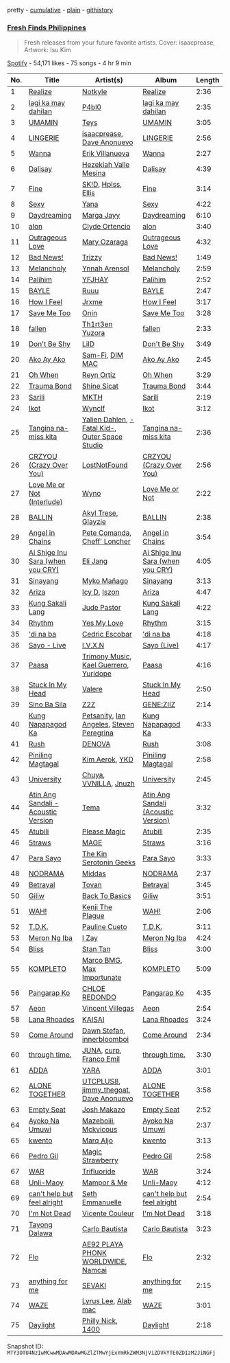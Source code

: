 pretty - [cumulative](/playlists/cumulative/37i9dQZF1DXd41OiKoLJY1.md) - [plain](/playlists/plain/37i9dQZF1DXd41OiKoLJY1) - [githistory](https://github.githistory.xyz/mackorone/spotify-playlist-archive/blob/main/playlists/plain/37i9dQZF1DXd41OiKoLJY1)

### [Fresh Finds Philippines](https://open.spotify.com/playlist/37i9dQZF1DXd41OiKoLJY1)

> Fresh releases from your future favorite artists\. Cover: isaacprease, Artwork: Isu Kim

[Spotify](https://open.spotify.com/user/spotify) - 54,171 likes - 75 songs - 4 hr 9 min

| No. | Title | Artist(s) | Album | Length |
|---|---|---|---|---|
| 1 | [Realize](https://open.spotify.com/track/3m7qUBL3aFG5QQ2DyC26qX) | [Notkyle](https://open.spotify.com/artist/6NbOllM9XjgO44JQyhUv6D) | [Realize](https://open.spotify.com/album/5U7WqhGv8hxWQxa5YvA83H) | 2:36 |
| 2 | [lagi ka may dahilan](https://open.spotify.com/track/0O3ckr8uB4OKNuDbL999GM) | [P4bl0](https://open.spotify.com/artist/0xh04KMHGerrwFTxxdLs4V) | [lagi ka may dahilan](https://open.spotify.com/album/1ml0A7eJHRcH1SFf8VfCGR) | 2:35 |
| 3 | [UMAMIN](https://open.spotify.com/track/5UdwrbJNLN31jlJVwlUq08) | [Teys](https://open.spotify.com/artist/3X0zRsFy2Mbq10BTmhLjun) | [UMAMIN](https://open.spotify.com/album/2vOflFVDhIx2nzEeqF4fHx) | 3:05 |
| 4 | [LINGERIE](https://open.spotify.com/track/72N8r4vWZKk7aAm1RhrAoD) | [isaacprease](https://open.spotify.com/artist/2Pa2Q2By2eVE6RT8SfgozN), [Dave Anonuevo](https://open.spotify.com/artist/7buJRMVUhTO2JhsNekynv1) | [LINGERIE](https://open.spotify.com/album/3H9peqvh59rw0RMQzVd8Cn) | 2:56 |
| 5 | [Wanna](https://open.spotify.com/track/61aOTb8m40WJ0W6PW4s5RY) | [Erik Villanueva](https://open.spotify.com/artist/4cWuxVZWKH9jPX74eYip2E) | [Wanna](https://open.spotify.com/album/30sRw6RFUNlL2bpjxphrKT) | 2:27 |
| 6 | [Dalisay](https://open.spotify.com/track/7BAxD05Y4dCY9TM8e7iX8j) | [Hezekiah Valle Mesina](https://open.spotify.com/artist/4pUG0OxSNNRm5DxWq7opcp) | [Dalisay](https://open.spotify.com/album/7BRciOsnWAKfEKqmq4weTu) | 4:39 |
| 7 | [Fine](https://open.spotify.com/track/1wMHWbZQuywtwA6fWvXj0E) | [SK!D](https://open.spotify.com/artist/44IMSufMeFgCqrPpBTI9Di), [Hplss](https://open.spotify.com/artist/69N5GFx9RDaVyHmkzOwSGK), [Ellis](https://open.spotify.com/artist/2D7FouZSVshViiKI4TmCwl) | [Fine](https://open.spotify.com/album/2GJ53reCtb8WGKgCcUoouA) | 3:14 |
| 8 | [Sexy](https://open.spotify.com/track/35qfmEJ8AEFerGd2hXb3bp) | [Yana](https://open.spotify.com/artist/0kzc43vLG2xAGAdmwl7LTn) | [Sexy](https://open.spotify.com/album/3DvhzfaMNZDlyHOJRffEqT) | 4:22 |
| 9 | [Daydreaming](https://open.spotify.com/track/2pQo51PRZvlEi4SkpGbDpV) | [Marga Jayy](https://open.spotify.com/artist/04Bq2hRCsdZEQ9cKVDXN3R) | [Daydreaming](https://open.spotify.com/album/6T2a65KuRgowiBv8r8BIsF) | 6:10 |
| 10 | [alon](https://open.spotify.com/track/4Fjp3Piyk9yDT03Nk8PJmT) | [Clyde Ortencio](https://open.spotify.com/artist/47y4RkOKrh6fDyqF844hSd) | [alon](https://open.spotify.com/album/74MQ6uSdIhTQ6uZBemofxb) | 3:40 |
| 11 | [Outrageous Love](https://open.spotify.com/track/63UaQOlUuVPPF6mo0sUjBL) | [Mary Ozaraga](https://open.spotify.com/artist/4GS8yp4W5CAsrm9nuGmOVB) | [Outrageous Love](https://open.spotify.com/album/3xURMD2K7vEndUN3ZBM7DN) | 4:32 |
| 12 | [Bad News!](https://open.spotify.com/track/70vdovCxQGJmrYDSeO5GLq) | [Trizzy](https://open.spotify.com/artist/5dbPgbvyHBcdAjQ02qnDNi) | [Bad News!](https://open.spotify.com/album/1RBjqCItNgp2PtTLQwP6rw) | 1:49 |
| 13 | [Melancholy](https://open.spotify.com/track/59IfxKelxnAy0jJxjp1DjH) | [Ynnah Arensol](https://open.spotify.com/artist/6IpsNavWthmNGXI2F52R4f) | [Melancholy](https://open.spotify.com/album/33wpPhxmjKTobY6XuLpQLx) | 2:59 |
| 14 | [Palihim](https://open.spotify.com/track/17F253J62IkWzTgajQaXya) | [YFJHAY](https://open.spotify.com/artist/6SygNpCWRSxpnGq5LXNt9q) | [Palihim](https://open.spotify.com/album/3cJEDHPOaZuSVbCilbFtxi) | 2:52 |
| 15 | [BAYLE](https://open.spotify.com/track/0PvuDu1LImmW2GDxulQiAp) | [Ruuu](https://open.spotify.com/artist/0h8CTim59fwR1EVwYl5TbX) | [BAYLE](https://open.spotify.com/album/5JKMcb4kO1ox074UurogNZ) | 2:47 |
| 16 | [How I Feel](https://open.spotify.com/track/2Z8GaLWB3eOIG8Jtal74Ch) | [Jrxme](https://open.spotify.com/artist/08rpVm7QVoQQhXWAirxqv3) | [How I Feel](https://open.spotify.com/album/52iKbiiDD7bGDvFXvkVzod) | 3:17 |
| 17 | [Save Me Too](https://open.spotify.com/track/2uGO4r9YYQiTWBzT4r855B) | [Onin](https://open.spotify.com/artist/5yprou6hpqUvmFqZaFH9DB) | [Save Me Too](https://open.spotify.com/album/7AzmCDPYF6IXz0yG8feH8H) | 3:28 |
| 18 | [fallen](https://open.spotify.com/track/18LsjUmTu3SD2pmxYG2kkW) | [Th1rt3en Yuzora](https://open.spotify.com/artist/0ZsV5LjbQKkSE6zkQbGQgc) | [fallen](https://open.spotify.com/album/1BsMavB1FPZTRTIy2lXkuF) | 2:33 |
| 19 | [Don't Be Shy](https://open.spotify.com/track/2jxXEhJtYyhOLRNQXzqpSB) | [LilD](https://open.spotify.com/artist/0aP46vxM4W4zAKRhGeeaIq) | [Don't Be Shy](https://open.spotify.com/album/6OJ1ztJVWlZVIsgPuhM7ob) | 3:49 |
| 20 | [Ako Ay Ako](https://open.spotify.com/track/33xRsrdrKNZOmvzY0cYpZ8) | [Sam\-Fi](https://open.spotify.com/artist/6ZPlODLIMfK4KYmhJuQuns), [DIM MAC](https://open.spotify.com/artist/2dgE34Yon3PRdwNlC71mF2) | [Ako Ay Ako](https://open.spotify.com/album/3FFrBUThSWiMdfOC6Y4WCh) | 2:45 |
| 21 | [Oh When](https://open.spotify.com/track/5NzFZC4E5BENVIVe1wTGq9) | [Reyn Ortiz](https://open.spotify.com/artist/30V1yWmoHMIYbeLLnaU31M) | [Oh When](https://open.spotify.com/album/7r9I9tOn1YgugEuDSOshjs) | 3:29 |
| 22 | [Trauma Bond](https://open.spotify.com/track/3KrCMTfhYxg4W0QijR5CgH) | [Shine Sicat](https://open.spotify.com/artist/0yWy82qmLM3FybLtjSiOC5) | [Trauma Bond](https://open.spotify.com/album/1sG1iFqA1LnrDNhAKOTLov) | 3:44 |
| 23 | [Sarili](https://open.spotify.com/track/2yq6RweYFJTPz39BeF4nmL) | [MKTH](https://open.spotify.com/artist/3uW7QkvUdyBu9dzOZiEzfL) | [Sarili](https://open.spotify.com/album/75ho2cDElw3J7QYcJc0OUI) | 2:19 |
| 24 | [Ikot](https://open.spotify.com/track/2YVxLpUcLh6xTXyrhM6OC7) | [Wynclf](https://open.spotify.com/artist/3EmpY4fy16HPzHdUJOaz1d) | [Ikot](https://open.spotify.com/album/0geLVvXCRGaKR4VjAyiuDr) | 3:12 |
| 25 | [Tangina na\-miss kita](https://open.spotify.com/track/2wuLvBSqvMpLcaCTDCHYuv) | [Yalien Dahlen](https://open.spotify.com/artist/0EMjBzsfVNij3Pc25Fu79c), [\-Fatal Kid\-](https://open.spotify.com/artist/5EQeXfUSygDYU6cCXvVVtE), [Outer Space Studio](https://open.spotify.com/artist/2NWGirWy4tZ0b9qNGn6dgq) | [Tangina na\-miss kita](https://open.spotify.com/album/2NNRqu8Jpr9OtagrSXqQRj) | 2:36 |
| 26 | [CRZYOU \(Crazy Over You\)](https://open.spotify.com/track/2uC7WmDGMYpEbN8kDqPEcf) | [LostNotFound](https://open.spotify.com/artist/1SVjSG7OLV3mrpH5N9QYDM) | [CRZYOU \(Crazy Over You\)](https://open.spotify.com/album/3ciDPNp6ZsWxLg8CsXgwHx) | 2:56 |
| 27 | [Love Me or Not \(Interlude\)](https://open.spotify.com/track/6wjfII8huIhU9KnAz0yma2) | [Wyno](https://open.spotify.com/artist/6JivsO2F1klvrpfemicWe2) | [Love Me or Not](https://open.spotify.com/album/7xKmOYHjXPJAWECSHp8jjG) | 2:22 |
| 28 | [BALLIN](https://open.spotify.com/track/1Oi2nEL0jB4kepIuNYSIse) | [Akyl Trese](https://open.spotify.com/artist/3xiRx3nRY3uzbxCkfRPwyt), [Glayzie](https://open.spotify.com/artist/0QudXWpRHroydiEeQmfRYX) | [BALLIN](https://open.spotify.com/album/0I9sDhcy9PsRdZud1yRL2z) | 2:38 |
| 29 | [Angel in Chains](https://open.spotify.com/track/0XGeMdIuqTh6WkfKzPhui0) | [Pete Comanda](https://open.spotify.com/artist/5Ur6l0uFN1eRysWj7nbO4l), [Cheff' Loncher](https://open.spotify.com/artist/3QpXMN11JiCBOHRd3Jhj8Q) | [Angel in Chains](https://open.spotify.com/album/2OEEz3fuLFJF31a9WPScff) | 3:54 |
| 30 | [Ai Shige Inu Sara \(when you CRY\)](https://open.spotify.com/track/1G4D9AyDS0PJqxT8kv6bqw) | [Eli Jang](https://open.spotify.com/artist/418vJWbgukUADkEehogcFL) | [Ai Shige Inu Sara \(when you CRY\)](https://open.spotify.com/album/5lO5MLuUVcH7hiUxUdLtst) | 4:05 |
| 31 | [Sinayang](https://open.spotify.com/track/5w6T71pWL8fC8x81h9eSUM) | [Myko Mañago](https://open.spotify.com/artist/4rLjmdSXq2xNqbIGs9Vq2s) | [Sinayang](https://open.spotify.com/album/1I2gCgXoz0ryU7xTWCUkVe) | 3:13 |
| 32 | [Ariza](https://open.spotify.com/track/3ubUGz1bMgmsZGt0zrcRYp) | [Icy D](https://open.spotify.com/artist/0DrnDxPyiRdLOa75RPrA2e), [Iszon](https://open.spotify.com/artist/4SRyvMcMw7hB8szuF0pZLd) | [Ariza](https://open.spotify.com/album/29y4OuQLD5Hl2Vx9SsWfn7) | 4:47 |
| 33 | [Kung Sakali Lang](https://open.spotify.com/track/3AEbulG1jUZ94z6E3QxpOi) | [Jude Pastor](https://open.spotify.com/artist/476EcJSai8XaduuaLuneiW) | [Kung Sakali Lang](https://open.spotify.com/album/09Flm1k4e3vsvzcEvrSugp) | 4:22 |
| 34 | [Rhythm](https://open.spotify.com/track/5A160kSVFpIrcpZ3wrMT6K) | [Yes My Love](https://open.spotify.com/artist/2ySp44kTR0uNVfilvTdyuX) | [Rhythm](https://open.spotify.com/album/7HHET7F7cVbDrdkn9Djwc0) | 3:15 |
| 35 | ['di na ba](https://open.spotify.com/track/6OLW2mJLNP47iPqZhVXe4h) | [Cedric Escobar](https://open.spotify.com/artist/2VzuK7FmRvapbBzdMY1mK2) | ['di na ba](https://open.spotify.com/album/3mUHCRpP9DRpZti8wyUYqJ) | 4:18 |
| 36 | [Sayo \- Live](https://open.spotify.com/track/2i1f6kHRmU2rvle5FvvZpB) | [I.V.X.N](https://open.spotify.com/artist/2OCTaDYhI6ZqXmplfXdtmw) | [Sayo \(Live\)](https://open.spotify.com/album/1Rvwyzo7w6tcWjOd5C7w9K) | 4:17 |
| 37 | [Paasa](https://open.spotify.com/track/3R2DJwLPelz74ViQGvmoXn) | [Trimony Music](https://open.spotify.com/artist/2pcBjPklr4dVKCAt7IsYrW), [Kael Guerrero](https://open.spotify.com/artist/3Lcxk1qxmoKXVMxKSR4aWQ), [Yuridope](https://open.spotify.com/artist/5xOvrnVpLjzfGi69GDlzQY) | [Paasa](https://open.spotify.com/album/6NJOCiM6cQ2pvB9l6vESuw) | 4:16 |
| 38 | [Stuck In My Head](https://open.spotify.com/track/1YoYm28cO6sVwDopCKNd8Y) | [Valere](https://open.spotify.com/artist/5ZQF36w4zKY03Rq4zbYx88) | [Stuck In My Head](https://open.spotify.com/album/47Cr3XsoojeUKIDqowRfHl) | 2:50 |
| 39 | [Sino Ba Sila](https://open.spotify.com/track/79GyME6g0EN0Kh65oGB4jD) | [Z2Z](https://open.spotify.com/artist/26IPaLiQmjviEda655dFFe) | [GENE:ZIIZ](https://open.spotify.com/album/6pMWTpXNMQHwwEc5wuGas8) | 2:14 |
| 40 | [Kung Napapagod Ka](https://open.spotify.com/track/2knkrIxnrHQ92M3rYzoeTC) | [Petsanity](https://open.spotify.com/artist/1OVaCQucAYwylVm6HxeqXm), [Ian Angeles](https://open.spotify.com/artist/6IxJnxBngSEJOBexOeM0Kj), [Steven Peregrina](https://open.spotify.com/artist/5KrSUjqj2SRoveNRwgm2rZ) | [Kung Napapagod Ka](https://open.spotify.com/album/0GbQxyblzhTIeMGLS53FQi) | 4:33 |
| 41 | [Rush](https://open.spotify.com/track/1ZcGIxRAtTXE30cn6MpsM0) | [DENOVA](https://open.spotify.com/artist/1RW6BoCYFpWTdftfYrUIp4) | [Rush](https://open.spotify.com/album/0rZTIpnD5Xf7nKuYAzqqcG) | 3:08 |
| 42 | [Piniling Magtagal](https://open.spotify.com/track/1V3cRQQcLtsL6AxXpCTHrm) | [Kim Aerok](https://open.spotify.com/artist/5KyGoe7tx4ObXK4rzS8dgP), [YKD](https://open.spotify.com/artist/0gpW1aub0XP15Dgg1N3la6) | [Piniling Magtagal](https://open.spotify.com/album/5P3pAWSBAql1bVu4ToFmAO) | 2:58 |
| 43 | [University](https://open.spotify.com/track/0k2R4AFxzNlLQAsCZejojB) | [Chuya](https://open.spotify.com/artist/2GXEVRwL1sW36TxBxq1QsV), [VVNILLA](https://open.spotify.com/artist/77GOFfG6ibHi4EHpJkvUU7), [Jnuzh](https://open.spotify.com/artist/7HyJFrpVIEYmf2tRMVU8hk) | [University](https://open.spotify.com/album/6y04OOpESfEmDM8qVbWlvf) | 2:45 |
| 44 | [Atin Ang Sandali \- Acoustic Version](https://open.spotify.com/track/1MvNQXJRL6vQnDSNo742PK) | [Tema](https://open.spotify.com/artist/0JHGjAEXAEzNH9nEv6Q3TB) | [Atin Ang Sandali \(Acoustic Version\)](https://open.spotify.com/album/0SxfnZAt4gVNUpr6JOS4jq) | 3:32 |
| 45 | [Atubili](https://open.spotify.com/track/6LcYqCwCqMynWNh3kZbjGq) | [Please Magic](https://open.spotify.com/artist/1FplvJfJfToJaXAOgGybFO) | [Atubili](https://open.spotify.com/album/3DlB99ZEAhmAm38Y5k1a8v) | 2:35 |
| 46 | [5traws](https://open.spotify.com/track/3YKEOeOgoLpaM1mOMMjMUM) | [MAGE](https://open.spotify.com/artist/0vhbTpMY6YaoSPlLyWO0JV) | [5traws](https://open.spotify.com/album/06OcVD1DU4ewL2Lu2FZGID) | 3:16 |
| 47 | [Para Sayo](https://open.spotify.com/track/3VONazCmyb8cndcNdUuO9p) | [The Kin Serotonin Geeks](https://open.spotify.com/artist/2FMOMbrklxqTwAtUvp19YA) | [Para Sayo](https://open.spotify.com/album/45aXUBXKJxOGIuwB32LFzs) | 3:33 |
| 48 | [NODRAMA](https://open.spotify.com/track/2vMW2tKA22OyR09Gsjgc92) | [Middas](https://open.spotify.com/artist/0owJAVoC3bHFIfkKvb1qoo) | [NODRAMA](https://open.spotify.com/album/2W3Zv4d37zgiEEj1PkpB8p) | 2:37 |
| 49 | [Betrayal](https://open.spotify.com/track/2Mc5rStGjyUQpWHchY73lb) | [Tovan](https://open.spotify.com/artist/4F3pg30nTfOv7oyrWEKcDk) | [Betrayal](https://open.spotify.com/album/3vaYq5mtGFggmsuMCmMS5u) | 3:45 |
| 50 | [Giliw](https://open.spotify.com/track/7yGzmGuPdbUYZkAamJUP6B) | [Back To Basics](https://open.spotify.com/artist/2Fq5c8FkS7AezbtM8zX5iA) | [Giliw](https://open.spotify.com/album/2zDeYsHv6La8LHK6FDfc1A) | 3:51 |
| 51 | [WAH!](https://open.spotify.com/track/5VzFU0utQ9a2vdXWBEcs0N) | [Kenji The Plague](https://open.spotify.com/artist/7xPWLmOfBpEW4mCHMwnfLx) | [WAH!](https://open.spotify.com/album/5EmVxueC7JQ6PMIlDUoCeV) | 2:06 |
| 52 | [T.D.K.](https://open.spotify.com/track/4kF4VJ0FUHW6Y4INOhJ0Bk) | [Pauline Cueto](https://open.spotify.com/artist/16RosqrGJ7rbsUdDEgTmv8) | [T.D.K.](https://open.spotify.com/album/3BlshNEn9SAMUE2UrTeGU9) | 3:11 |
| 53 | [Meron Ng Iba](https://open.spotify.com/track/4ZbIA5DaqB7bihH1XdpKiL) | [I Zay](https://open.spotify.com/artist/38MFcAqN5M3n8VO7C8Y0H0) | [Meron Ng Iba](https://open.spotify.com/album/3TECcm5JX74zg7EdCs5Qpc) | 4:24 |
| 54 | [Bliss](https://open.spotify.com/track/2ee160Zq8leWme75mCcNYq) | [Stan Tan](https://open.spotify.com/artist/4duhsBPQoYg4a0uvyKvBhH) | [Bliss](https://open.spotify.com/album/36CUKocPdzUDQPwUir0riL) | 3:00 |
| 55 | [KOMPLETO](https://open.spotify.com/track/2jwZHyrs1yxGg5SIobNtvK) | [Marco BMG](https://open.spotify.com/artist/46wFQ13fQTY41FSRJS2m1u), [Max Importunate](https://open.spotify.com/artist/1ey4bEDkXvpAzhMkoEcOlP) | [KOMPLETO](https://open.spotify.com/album/2CBWDk5V8CTFCyCSlxUFdw) | 5:09 |
| 56 | [Pangarap Ko](https://open.spotify.com/track/5CP9JKv45bZY4rom5yj8ou) | [CHLOE REDONDO](https://open.spotify.com/artist/3tJjBFpdnqZOjZMBFJokk4) | [Pangarap Ko](https://open.spotify.com/album/6LbzKvFDdcct6YtbsMSPyx) | 4:35 |
| 57 | [Aeon](https://open.spotify.com/track/5O4bUBP6VOiUuAHMbdc6H9) | [Vincent Villegas](https://open.spotify.com/artist/0hL4lPzFWzh2LSFASaDbhm) | [Aeon](https://open.spotify.com/album/22gNLqb7tv05MLr7b1p4Zf) | 2:54 |
| 58 | [Lana Rhoades](https://open.spotify.com/track/7e8DtNotFWaCuLx12DenHN) | [KAISAI](https://open.spotify.com/artist/4EOmdPzt09dPEFC7IKz1Ei) | [Lana Rhoades](https://open.spotify.com/album/6wrZVpuTwNzg6TeNXnggsZ) | 3:24 |
| 59 | [Come Around](https://open.spotify.com/track/5X5nLKZ0inFGHdGyQPrFnQ) | [Dawn Stefan](https://open.spotify.com/artist/6LjYXL7f4mI7CzFdkvoedz), [innerbloomboi](https://open.spotify.com/artist/3KsXtARnps2rBlq7d8W7wV) | [Come Around](https://open.spotify.com/album/2u26zsydm1nXbig7ODKe2A) | 2:34 |
| 60 | [through time.](https://open.spotify.com/track/00oGOa0SVvvCct5AWyQfCs) | [JUNA](https://open.spotify.com/artist/320c4FrMt0pfsfhhawLm0a), [curp](https://open.spotify.com/artist/4fL2omZ2ksboWx91OkkP1d), [Franco Emil](https://open.spotify.com/artist/7JfZtzHmNbSESvy7xMz6Li) | [through time.](https://open.spotify.com/album/4WOKR6QcabF3pa7ufOsuPd) | 3:30 |
| 61 | [ADDA](https://open.spotify.com/track/5FMl0G0jB1AqkMwfEqKqw8) | [YARA](https://open.spotify.com/artist/18H73DT2GpH7OqXPORF6Bv) | [ADDA](https://open.spotify.com/album/3VNvQtX0BhdQNhjjS0E7zI) | 3:01 |
| 62 | [ALONE TOGETHER](https://open.spotify.com/track/53fjWjjGJDqm1M79W7fHT3) | [UTCPLUS8](https://open.spotify.com/artist/368mLOChWZCXPkEfIRx3or), [jimmy\_thegoat](https://open.spotify.com/artist/47guwsdQUnnKYOEInCv42p), [Dave Anonuevo](https://open.spotify.com/artist/7buJRMVUhTO2JhsNekynv1) | [ALONE TOGETHER](https://open.spotify.com/album/16FyV3LsShp44hfdFe9jTk) | 3:58 |
| 63 | [Empty Seat](https://open.spotify.com/track/0rrMyO2ZHLhxGTLgAEVWIJ) | [Josh Makazo](https://open.spotify.com/artist/6xx5onyQzBbqxee5Ogqouv) | [Empty Seat](https://open.spotify.com/album/4HC5Ve57Sbp0axTYnhxhYh) | 2:52 |
| 64 | [Ayoko Na Umuwi](https://open.spotify.com/track/19voXXQ1fORAEwtN3SZnUX) | [Mazeboiii](https://open.spotify.com/artist/3DFM7ya81iULbYzrxvXzo2), [Mckvicous](https://open.spotify.com/artist/3LmpBDdrBom6TKWedUMayB) | [Ayoko Na Umuwi](https://open.spotify.com/album/3JlPDOEYEHMYqP66cOg3WO) | 2:37 |
| 65 | [kwento](https://open.spotify.com/track/32uackfaZC3EKzB8jqtXco) | [Marq Aljo](https://open.spotify.com/artist/1Hp9XIpVkadYVZQ67rUbZj) | [kwento](https://open.spotify.com/album/7hldQtMcfD3UXqrLjlvu8m) | 3:13 |
| 66 | [Pedro Gil](https://open.spotify.com/track/2bBErqAITbqQxR7BeVSr4T) | [Magic Strawberry](https://open.spotify.com/artist/3zGhjRCQkEWQ1LFkCq9VP7) | [Pedro Gil](https://open.spotify.com/album/1uE7DedunGJV6tL0u1IuRa) | 2:58 |
| 67 | [WAR](https://open.spotify.com/track/4Tgrk0Af7EWwSUoxfJm4xh) | [Trifluoride](https://open.spotify.com/artist/0567Ria9cdL0xqqRceQb0C) | [WAR](https://open.spotify.com/album/5MxOgNruCStm7MrANVtwew) | 3:24 |
| 68 | [Unli\-Maoy](https://open.spotify.com/track/7CWbeDowiJe0lOQepUQfEj) | [Mampor & Me](https://open.spotify.com/artist/35KnA0mCBvxwVj9r8kIOwP) | [Unli\-Maoy](https://open.spotify.com/album/74xN2YIILv2UfaN6XXgthi) | 4:12 |
| 69 | [can't help but feel alright](https://open.spotify.com/track/4TwKgYsBaRCNuAwxLlbK0W) | [Seth Emmanuelle](https://open.spotify.com/artist/6PWh39mP9db3DQhpEzkyNd) | [can't help but feel alright](https://open.spotify.com/album/0AoGiWZxpiFUMQasPYePSD) | 2:54 |
| 70 | [I'm Not Dead](https://open.spotify.com/track/1Gkrhv8LGUfuobYdbjSrXZ) | [Vicente Couleur](https://open.spotify.com/artist/1Yp40p0bMPFS7WMPQCvB7A) | [I'm Not Dead](https://open.spotify.com/album/5twwI5vDi1lh98KEnWqpJ2) | 3:18 |
| 71 | [Tayong Dalawa](https://open.spotify.com/track/2QkyjHGGTj0EwirLcxn9W6) | [Carlo Bautista](https://open.spotify.com/artist/3SwnBBc7T2hYRPnPGUDmh9) | [Carlo Bautista](https://open.spotify.com/album/0aoPXAuHgdhvYfd2Wv6dDu) | 3:23 |
| 72 | [Flo](https://open.spotify.com/track/7INk8ci1ohXsEpiaquK4hA) | [AE92 PLAYA PHONK WORLDWIDE](https://open.spotify.com/artist/4rsxeYdlTjLNBz02CumXeZ), [Namcai](https://open.spotify.com/artist/3AMGlo1n6WwOV1SdGGXuZW) | [Flo](https://open.spotify.com/album/6EroOOu19EUTGRLqAJUoJc) | 2:32 |
| 73 | [anything for me](https://open.spotify.com/track/4ZdlziPIr8qlIaWMjHycAR) | [SEVAKI](https://open.spotify.com/artist/6TlgWSCL1F10ObkhYJWoVo) | [anything for me](https://open.spotify.com/album/1Lm4ZyoXGVJiADgcggGsZ5) | 2:15 |
| 74 | [WAZE](https://open.spotify.com/track/6bB0C0j9lRaF9p9nV5itGj) | [Lyrus Lee](https://open.spotify.com/artist/6TApVvDDtb3qrJUWxII8VM), [Alab mac](https://open.spotify.com/artist/5tPerQ6K0RMIcjXWZRLeN2) | [WAZE](https://open.spotify.com/album/45GdlWFKQJEQUVn2rfaAeW) | 3:01 |
| 75 | [Daylight](https://open.spotify.com/track/19UN16mgucQdQ1dlj6WG6o) | [Philly Nick](https://open.spotify.com/artist/6ZZIuxXZHgHU9Ad3yRaxj5), [1400](https://open.spotify.com/artist/3khYSaUr7GBHWZY0ZdzbQr) | [Daylight](https://open.spotify.com/album/2WQU5nu0FV6qYe6AUOBbCq) | 2:18 |

Snapshot ID: `MTY3OTU4NzIwMCwwMDAwMDAwMGZlZTMwYjExYmRkZWM3NjViZDVkYTE0ZDIzM2JiNGFj`
